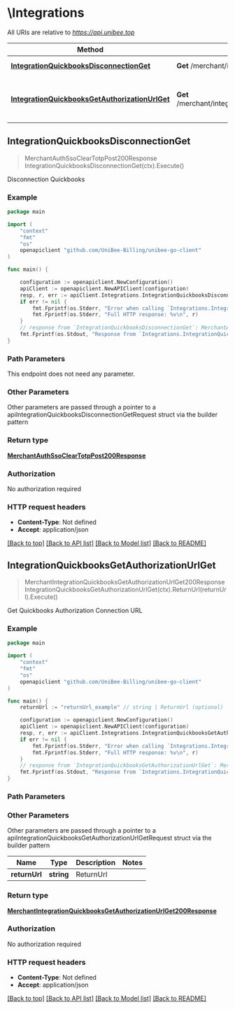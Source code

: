# \Integrations

All URIs are relative to *https://api.unibee.top*

Method | HTTP request | Description
------------- | ------------- | -------------
[**IntegrationQuickbooksDisconnectionGet**](Integrations.md#IntegrationQuickbooksDisconnectionGet) | **Get** /merchant/integration/quickbooks/disconnection | Disconnection Quickbooks
[**IntegrationQuickbooksGetAuthorizationUrlGet**](Integrations.md#IntegrationQuickbooksGetAuthorizationUrlGet) | **Get** /merchant/integration/quickbooks/get_authorization_url | Get Quickbooks Authorization Connection URL



## IntegrationQuickbooksDisconnectionGet

> MerchantAuthSsoClearTotpPost200Response IntegrationQuickbooksDisconnectionGet(ctx).Execute()

Disconnection Quickbooks

### Example

```go
package main

import (
	"context"
	"fmt"
	"os"
	openapiclient "github.com/UniBee-Billing/unibee-go-client"
)

func main() {

	configuration := openapiclient.NewConfiguration()
	apiClient := openapiclient.NewAPIClient(configuration)
	resp, r, err := apiClient.Integrations.IntegrationQuickbooksDisconnectionGet(context.Background()).Execute()
	if err != nil {
		fmt.Fprintf(os.Stderr, "Error when calling `Integrations.IntegrationQuickbooksDisconnectionGet``: %v\n", err)
		fmt.Fprintf(os.Stderr, "Full HTTP response: %v\n", r)
	}
	// response from `IntegrationQuickbooksDisconnectionGet`: MerchantAuthSsoClearTotpPost200Response
	fmt.Fprintf(os.Stdout, "Response from `Integrations.IntegrationQuickbooksDisconnectionGet`: %v\n", resp)
}
```

### Path Parameters

This endpoint does not need any parameter.

### Other Parameters

Other parameters are passed through a pointer to a apiIntegrationQuickbooksDisconnectionGetRequest struct via the builder pattern


### Return type

[**MerchantAuthSsoClearTotpPost200Response**](MerchantAuthSsoClearTotpPost200Response.md)

### Authorization

No authorization required

### HTTP request headers

- **Content-Type**: Not defined
- **Accept**: application/json

[[Back to top]](#) [[Back to API list]](../README.md#documentation-for-api-endpoints)
[[Back to Model list]](../README.md#documentation-for-models)
[[Back to README]](../README.md)


## IntegrationQuickbooksGetAuthorizationUrlGet

> MerchantIntegrationQuickbooksGetAuthorizationUrlGet200Response IntegrationQuickbooksGetAuthorizationUrlGet(ctx).ReturnUrl(returnUrl).Execute()

Get Quickbooks Authorization Connection URL

### Example

```go
package main

import (
	"context"
	"fmt"
	"os"
	openapiclient "github.com/UniBee-Billing/unibee-go-client"
)

func main() {
	returnUrl := "returnUrl_example" // string | ReturnUrl (optional)

	configuration := openapiclient.NewConfiguration()
	apiClient := openapiclient.NewAPIClient(configuration)
	resp, r, err := apiClient.Integrations.IntegrationQuickbooksGetAuthorizationUrlGet(context.Background()).ReturnUrl(returnUrl).Execute()
	if err != nil {
		fmt.Fprintf(os.Stderr, "Error when calling `Integrations.IntegrationQuickbooksGetAuthorizationUrlGet``: %v\n", err)
		fmt.Fprintf(os.Stderr, "Full HTTP response: %v\n", r)
	}
	// response from `IntegrationQuickbooksGetAuthorizationUrlGet`: MerchantIntegrationQuickbooksGetAuthorizationUrlGet200Response
	fmt.Fprintf(os.Stdout, "Response from `Integrations.IntegrationQuickbooksGetAuthorizationUrlGet`: %v\n", resp)
}
```

### Path Parameters



### Other Parameters

Other parameters are passed through a pointer to a apiIntegrationQuickbooksGetAuthorizationUrlGetRequest struct via the builder pattern


Name | Type | Description  | Notes
------------- | ------------- | ------------- | -------------
 **returnUrl** | **string** | ReturnUrl | 

### Return type

[**MerchantIntegrationQuickbooksGetAuthorizationUrlGet200Response**](MerchantIntegrationQuickbooksGetAuthorizationUrlGet200Response.md)

### Authorization

No authorization required

### HTTP request headers

- **Content-Type**: Not defined
- **Accept**: application/json

[[Back to top]](#) [[Back to API list]](../README.md#documentation-for-api-endpoints)
[[Back to Model list]](../README.md#documentation-for-models)
[[Back to README]](../README.md)

